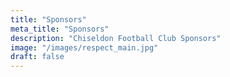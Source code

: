 ```yaml
---
title: "Sponsors"
meta_title: "Sponsors"
description: "Chiseldon Football Club Sponsors"
image: "/images/respect_main.jpg"
draft: false
---
```



